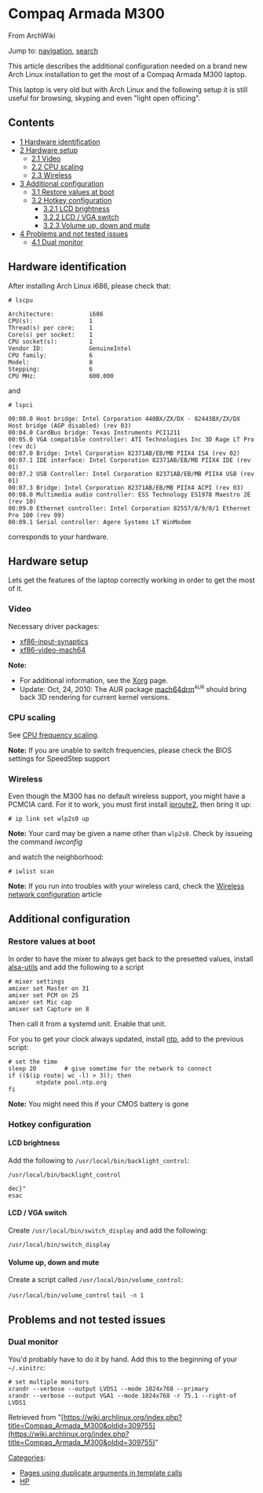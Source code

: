 # Compaq Armada M300

From ArchWiki

Jump to: [navigation](#column-one), [search](#searchInput)

This article describes the additional configuration needed on a brand new Arch Linux installation to get the most of a Compaq Armada M300 laptop.

This laptop is very old but with Arch Linux and the following setup it is still useful for browsing, skyping and even "light open officing".

## Contents

*   [1 Hardware identification](#Hardware_identification)
*   [2 Hardware setup](#Hardware_setup)
    *   [2.1 Video](#Video)
    *   [2.2 CPU scaling](#CPU_scaling)
    *   [2.3 Wireless](#Wireless)
*   [3 Additional configuration](#Additional_configuration)
    *   [3.1 Restore values at boot](#Restore_values_at_boot)
    *   [3.2 Hotkey configuration](#Hotkey_configuration)
        *   [3.2.1 LCD brightness](#LCD_brightness)
        *   [3.2.2 LCD / VGA switch](#LCD_.2F_VGA_switch)
        *   [3.2.3 Volume up, down and mute](#Volume_up.2C_down_and_mute)
*   [4 Problems and not tested issues](#Problems_and_not_tested_issues)
    *   [4.1 Dual monitor](#Dual_monitor)

## Hardware identification

After installing Arch Linux i686, please check that:

 `# lscpu` 

```
Architecture:          i686
CPU(s):                1
Thread(s) per core:    1
Core(s) per socket:    1
CPU socket(s):         1
Vendor ID:             GenuineIntel
CPU family:            6
Model:                 8
Stepping:              6
CPU MHz:               600.000

```

and

 `# lspci` 

```
00:00.0 Host bridge: Intel Corporation 440BX/ZX/DX - 82443BX/ZX/DX Host bridge (AGP disabled) (rev 03)
00:04.0 CardBus bridge: Texas Instruments PCI1211
00:05.0 VGA compatible controller: ATI Technologies Inc 3D Rage LT Pro (rev dc)
00:07.0 Bridge: Intel Corporation 82371AB/EB/MB PIIX4 ISA (rev 02)
00:07.1 IDE interface: Intel Corporation 82371AB/EB/MB PIIX4 IDE (rev 01)
00:07.2 USB Controller: Intel Corporation 82371AB/EB/MB PIIX4 USB (rev 01)
00:07.3 Bridge: Intel Corporation 82371AB/EB/MB PIIX4 ACPI (rev 03)
00:08.0 Multimedia audio controller: ESS Technology ES1978 Maestro 2E (rev 10)
00:09.0 Ethernet controller: Intel Corporation 82557/8/9/0/1 Ethernet Pro 100 (rev 09)
00:09.1 Serial controller: Agere Systems LT WinModem

```

corresponds to your hardware.

## Hardware setup

Lets get the features of the laptop correctly working in order to get the most of it.

### Video

Necessary driver packages:

*   [xf86-input-synaptics](https://www.archlinux.org/packages/?name=xf86-input-synaptics)
*   [xf86-video-mach64](https://www.archlinux.org/packages/?name=xf86-video-mach64)

**Note:**

*   For additional information, see the [Xorg](/index.php/Xorg "Xorg") page.
*   Update: Oct, 24, 2010: The AUR package [mach64drm](https://aur.archlinux.org/packages/mach64drm/)<sup><small>AUR</small></sup> should bring back 3D rendering for current kernel versions.

### CPU scaling

See [CPU frequency scaling](/index.php/CPU_frequency_scaling "CPU frequency scaling").

**Note:** If you are unable to switch frequencies, please check the BIOS settings for SpeedStep support

### Wireless

Even though the M300 has no default wireless support, you might have a PCMCIA card. For it to work, you must first install [iproute2](https://www.archlinux.org/packages/?name=iproute2), then bring it up:

```
# ip link set wlp2s0 up

```

**Note:** Your card may be given a name other than `wlp2s0`. Check by issueing the command _iwconfig_

and watch the neighborhood:

```
# iwlist scan

```

**Note:** If you run into troubles with your wireless card, check the [Wireless network configuration](/index.php/Wireless_network_configuration "Wireless network configuration") article

## Additional configuration

### Restore values at boot

In order to have the mixer to always get back to the presetted values, install [alsa-utils](https://www.archlinux.org/packages/?name=alsa-utils) and add the following to a script

```
# mixer settings
amixer set Master on 31
amixer set PCM on 25
amixer set Mic cap
amixer set Capture on 8

```

Then call it from a systemd unit. Enable that unit.

For you to get your clock always updated, install [ntp](https://www.archlinux.org/packages/?name=ntp), add to the previous script:

```
# set the time
sleep 20        # give sometime for the network to connect
if (($(ip route| wc -l) > 3)); then
        ntpdate pool.ntp.org
fi

```

**Note:** You might need this if your CMOS battery is gone

### Hotkey configuration

#### LCD brightness

Add the following to `/usr/local/bin/backlight_control`:

 `/usr/local/bin/backlight_control` 

```
dec}"
esac

```

#### LCD / VGA switch

Create `/usr/local/bin/switch_display` and add the following:

 `/usr/local/bin/switch_display` 

#### Volume up, down and mute

Create a script called `/usr/local/bin/volume_control`:

 `/usr/local/bin/volume_control`  ` tail -n 1 ` 

## Problems and not tested issues

### Dual monitor

You'd probably have to do it by hand. Add this to the beginning of your `~/.xinitrc`:

```
# set multiple monitors
xrandr --verbose --output LVDS1 --mode 1024x768 --primary
xrandr --verbose --output VGA1 --mode 1024x768 -r 75.1 --right-of LVDS1

```

Retrieved from "[https://wiki.archlinux.org/index.php?title=Compaq_Armada_M300&oldid=309755](https://wiki.archlinux.org/index.php?title=Compaq_Armada_M300&oldid=309755)"

[Categories](/index.php/Special:Categories "Special:Categories"):

*   [Pages using duplicate arguments in template calls](/index.php/Category:Pages_using_duplicate_arguments_in_template_calls "Category:Pages using duplicate arguments in template calls")
*   [HP](/index.php/Category:HP "Category:HP")